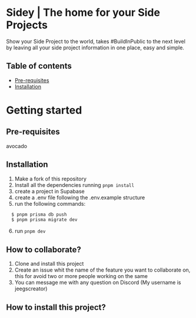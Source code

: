 # Sidey | The home for your Side Projects

Show your Side Project to the world, takes #BuildInPublic to the next level by leaving all your side project information in one place, easy and simple.

## Table of contents
- [Pre-requisites](/#pre-requisites)
- [Installation](/#installation)

# Getting started

## Pre-requisites
avocado

## Installation
1. Make a fork of this repository
2. Install all the dependencies running `pnpm install`
3. create a project in Supabase
4. create a .env file following the .env.example structure
5. run the following commands:
``` bash
  $ pnpm prisma db push
  $ pnpm prisma migrate dev
```
6. run `pnpm dev`

## How to collaborate?

1. Clone and install this project
2. Create an issue whit the name of the feature you want to collaborate on, this for avoid two or more people working on the same
3. You can message me with any question on Discord (My username is jeegscreator)

## How to install this project?


